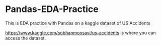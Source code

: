 # Pandas-EDA-Practice
This is EDA practice with Pandas on a kaggle dataset of US Accidents 

https://www.kaggle.com/sobhanmoosavi/us-accidents is where you can access the dataset.


